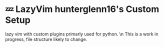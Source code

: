 # 💤 LazyVim hunterglenn16's Custom Setup

lazy vim with custom plugins primarly used for python. \n
This is a work in progress, file structure likely to change.

